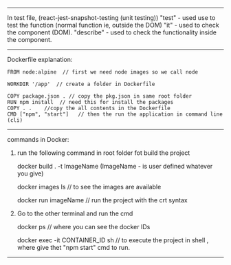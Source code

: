 ------------------------------------------------------------------------------
In test file, (react-jest-snapshot-testing (unit testing))
"test" - used use to test the function (normal function ie, outside the DOM)
"it" - used to check the component (DOM).
"describe" - used to check the functionality inside the component. 

------------------------------------------------------------------------------

Dockerfile explanation: 

    FROM node:alpine  // first we need node images so we call node

    WORKDIR '/app'  // create a folder in Dockerfile

    COPY package.json . // copy the pkg.json in same root folder
    RUN npm install  // need this for install the packages
    COPY . .    //copy the all contents in the Dockerfile
    CMD ["npm", "start"]   // then the run the application in command line (cli)

-----------------------

commands in Docker:
 1) run the following command in root folder fot build the project
    
    docker build . -t ImageName  (ImageName - is user defined whatever you give)

    docker images ls   // to see the images are available

    docker run imageName   // run the project with the crt syntax

 2) Go to the other terminal and run the cmd
    
    docker ps  // where you can see the docker IDs

    docker exec -it CONTAINER_ID sh    // to execute the project in shell , where give thet "npm start" cmd to run. 

------------------------------------------------------------------------------



